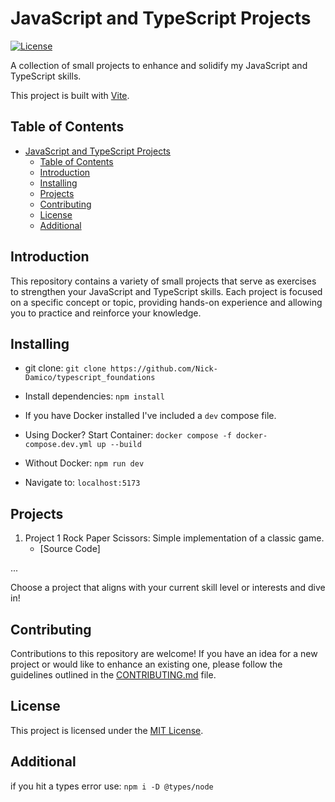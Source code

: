 # JavaScript and TypeScript Projects

[![License](https://img.shields.io/badge/license-MIT-blue.svg)](https://github.com/your-username/repo-name/blob/main/LICENSE)

A collection of small projects to enhance and solidify my JavaScript and TypeScript skills.

This project is built with [Vite](https://vitejs.dev/).

## Table of Contents

- [JavaScript and TypeScript Projects](#javascript-and-typescript-projects)
  - [Table of Contents](#table-of-contents)
  - [Introduction](#introduction)
  - [Installing](#installing)
  - [Projects](#projects)
  - [Contributing](#contributing)
  - [License](#license)
  - [Additional](#additional)

## Introduction

This repository contains a variety of small projects that serve as exercises to strengthen your JavaScript and TypeScript skills. Each project is focused on a specific concept or topic, providing hands-on experience and allowing you to practice and reinforce your knowledge.

## Installing

- git clone: `git clone https://github.com/Nick-Damico/typescript_foundations`

- Install dependencies: `npm install`

- If you have Docker installed I've included a `dev` compose file.

- Using Docker? Start Container: `docker compose -f docker-compose.dev.yml up --build`

- Without Docker: `npm run dev`

- Navigate to: `localhost:5173`

## Projects

1. Project 1 Rock Paper Scissors: Simple implementation of a classic game.
   - [Source Code]

...

Choose a project that aligns with your current skill level or interests and dive in!

## Contributing

Contributions to this repository are welcome! If you have an idea for a new project or would like to enhance an existing one, please follow the guidelines outlined in the [CONTRIBUTING.md](CONTRIBUTING.md) file.

## License

This project is licensed under the [MIT License](LICENSE).

## Additional

if you hit a types error use: `npm i -D @types/node`
